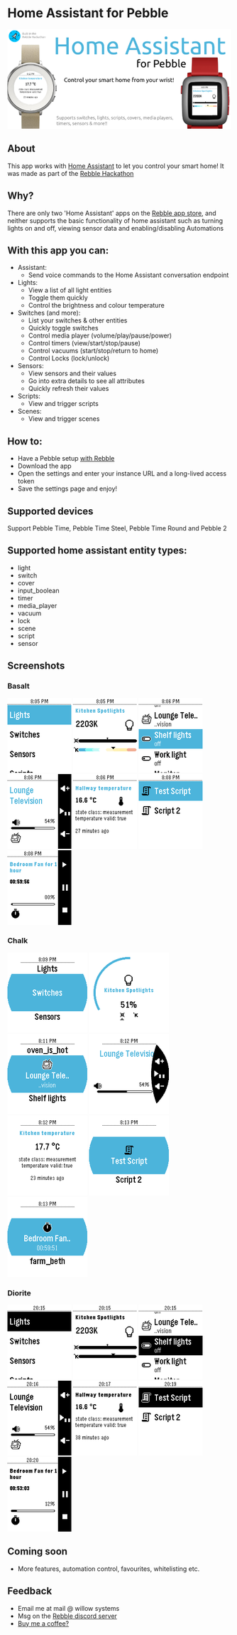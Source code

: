 # Home Assistant for Pebble
![](/screenshots/banner.png)

## About
This app works with [Home Assistant](http://hass.io) to let you control your smart home! It was made as part of the [Rebble Hackathon](https://rebble.io/hackathon-001)

## Why?

There are only two 'Home Assistant' apps on the [Rebble app store](https://apps.rebble.io), and neither supports the basic functionality of home assistant such as turning lights on and off, viewing sensor data and enabling/disabling Automations

## With this app you can:

- Assistant:
  - Send voice commands to the Home Assistant conversation endpoint
- Lights:
  - View a list of all light entities
  - Toggle them quickly
  - Control the brightness and colour temperature
- Switches (and more):
  - List your switches & other entities
  - Quickly toggle switches
  - Control media player (volume/play/pause/power)
  - Control timers (view/start/stop/pause)
  - Control vacuums (start/stop/return to home)
  - Control Locks (lock/unlock)
- Sensors:
  - View sensors and their values
  - Go into extra details to see all attributes
  - Quickly refresh their values
- Scripts:
  - View and trigger scripts
- Scenes:
  - View and trigger scenes

## How to:
- Have a Pebble setup [with Rebble](https://help.rebble.io/setup)
- Download the app
- Open the settings and enter your instance URL and a long-lived access token
- Save the settings page and enjoy!

## Supported devices
Support Pebble Time, Pebble Time Steel, Pebble Time Round and Pebble 2

## Supported home assistant entity types:
- light
- switch
- cover
- input_boolean
- timer
- media_player
- vacuum
- lock
- scene
- script
- sensor

## Screenshots

### Basalt
![](/screenshots/basalt_1.png)
![](/screenshots/basalt_2.png)
![](/screenshots/basalt_3.png)
![](/screenshots/basalt_4.png)
![](/screenshots/basalt_5.png)
![](/screenshots/basalt_6.png)
![](/screenshots/basalt_7.png)

### Chalk
![](/screenshots/chalk_1.png)
![](/screenshots/chalk_2.png)
![](/screenshots/chalk_3.png)
![](/screenshots/chalk_4.png)
![](/screenshots/chalk_5.png)
![](/screenshots/chalk_6.png)
![](/screenshots/chalk_7.png)

### Diorite
![](/screenshots/diorite_1.png)
![](/screenshots/diorite_2.png)
![](/screenshots/diorite_3.png)
![](/screenshots/diorite_4.png)
![](/screenshots/diorite_5.png)
![](/screenshots/diorite_6.png)
![](/screenshots/diorite_7.png)

## Coming soon
- More features, automation control, favourites, whitelisting etc.

## Feedback
- Email me at mail @ willow <dot> systems
- Msg on the [Rebble discord server](rebble.io/discord)
- [Buy me a coffee?](https://www.buymeacoffee.com/willowsystems)
